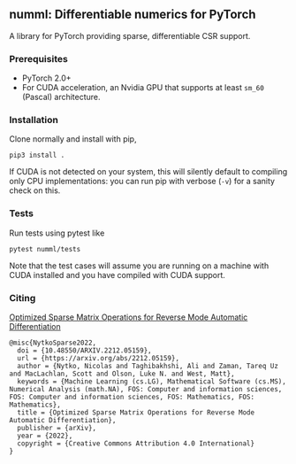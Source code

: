 ## numml: Differentiable numerics for PyTorch

A library for PyTorch providing sparse, differentiable CSR support.

### Prerequisites

- PyTorch 2.0+
- For CUDA acceleration, an Nvidia GPU that supports at least `sm_60` (Pascal) architecture.

### Installation

Clone normally and install with pip,
```
pip3 install .
```

If CUDA is not detected on your system, this will silently default to compiling only CPU
implementations: you can run pip with verbose (`-v`) for a sanity check on this.

### Tests

Run tests using pytest like
```
pytest numml/tests
```

Note that the test cases will assume you are running on a machine with CUDA installed and you have compiled with CUDA support.

### Citing

[Optimized Sparse Matrix Operations for Reverse Mode Automatic Differentiation](https://arxiv.org/abs/2212.05159)
```
@misc{NytkoSparse2022,
  doi = {10.48550/ARXIV.2212.05159},
  url = {https://arxiv.org/abs/2212.05159},
  author = {Nytko, Nicolas and Taghibakhshi, Ali and Zaman, Tareq Uz and MacLachlan, Scott and Olson, Luke N. and West, Matt},
  keywords = {Machine Learning (cs.LG), Mathematical Software (cs.MS), Numerical Analysis (math.NA), FOS: Computer and information sciences, FOS: Computer and information sciences, FOS: Mathematics, FOS: Mathematics},
  title = {Optimized Sparse Matrix Operations for Reverse Mode Automatic Differentiation},
  publisher = {arXiv},
  year = {2022},
  copyright = {Creative Commons Attribution 4.0 International}
}
```
